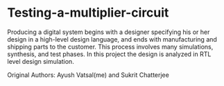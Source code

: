 # Testing-a-multiplier-circuit
Producing a digital system begins with a designer specifying his or her design in a high-level design language, and ends with manufacturing and shipping parts to the customer. This process involves many simulations, synthesis, and test phases. In this project the design is analyzed in RTL level design simulation.

Original Authors: Ayush Vatsal(me) and Sukrit Chatterjee
